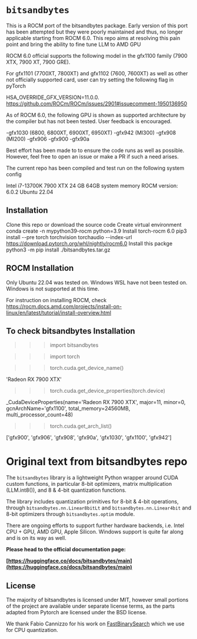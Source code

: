 # `bitsandbytes`

This is a ROCM port of the bitsandbytes package. Early version of this port has been attempted but they were poorly maintained and thus, no longer applicable starting from ROCM 6.0. This repo aims at resolving this pain point and bring the ability to fine tune LLM to AMD GPU

ROCM 6.0 official supports the following model in the gfx1100 family (7900 XTX, 7900 XT, 7900 GRE).

For gfx1101 (7700XT, 7800XT) and gfx1102 (7600, 7600XT) as well as other not officially supported card, user can try setting the following flag in pyTorch

HSA_OVERRIDE_GFX_VERSION=11.0.0.
https://github.com/ROCm/ROCm/issues/2901#issuecomment-1950136950


As of ROCM 6.0, the following GPU is shown as supported architecture by the compiler but has not been tested. User feedback is encouraged.

-gfx1030 (6800, 6800XT, 6900XT, 6950XT)
-gfx942 (MI300)
-gfx908 (MI200)
-gfx906
-gfx900
-gfx90a

Best effort has been made to to ensure the code runs as well as possible. However, feel free to open an issue or make a PR if such a need arises.

The current repo has been compiled and test run on the following system config

Intel i7-13700K
7900 XTX 24 GB
64GB system memory
ROCM version: 6.0.2
Ubuntu 22.04

## Installation
Clone this repo or download the source code
Create virtual environment
conda create -n mypython39-rocm python=3.9
Install torch-rocm 6.0
pip3 install --pre torch torchvision torchaudio --index-url https://download.pytorch.org/whl/nightly/rocm6.0
Install this packge 
python3 -m pip install ./bitsandbytes.tar.gz 

## ROCM Installation
Only Ubuntu 22.04 was tested on. Windows WSL have not been tested on.
Windows is not supported at this time.

For instruction on installing ROCM, check https://rocm.docs.amd.com/projects/install-on-linux/en/latest/tutorial/install-overview.html

## To check bitsandbytes Installation
>>> import bitsandbytes

>>> import torch

>>> torch.cuda.get_device_name()

'Radeon RX 7900 XTX'

>>> torch.cuda.get_device_properties(torch.device)

_CudaDeviceProperties(name='Radeon RX 7900 XTX', major=11, minor=0, gcnArchName='gfx1100', total_memory=24560MB, multi_processor_count=48)

>>> torch.cuda.get_arch_list()

['gfx900', 'gfx906', 'gfx908', 'gfx90a', 'gfx1030', 'gfx1100', 'gfx942']

# Original text from bitsandbytes repo

The `bitsandbytes` library is a lightweight Python wrapper around CUDA custom functions, in particular 8-bit optimizers, matrix multiplication (LLM.int8()), and 8 & 4-bit quantization functions.

The library includes quantization primitives for 8-bit & 4-bit operations, through `bitsandbytes.nn.Linear8bitLt` and `bitsandbytes.nn.Linear4bit` and 8-bit optimizers through `bitsandbytes.optim` module.

There are ongoing efforts to support further hardware backends, i.e. Intel CPU + GPU, AMD GPU, Apple Silicon. Windows support is quite far along and is on its way as well.

**Please head to the official documentation page:**

**[https://huggingface.co/docs/bitsandbytes/main](https://huggingface.co/docs/bitsandbytes/main)**

## License

The majority of bitsandbytes is licensed under MIT, however small portions of the project are available under separate license terms, as the parts adapted from Pytorch are licensed under the BSD license.

We thank Fabio Cannizzo for his work on [FastBinarySearch](https://github.com/fabiocannizzo/FastBinarySearch) which we use for CPU quantization.
